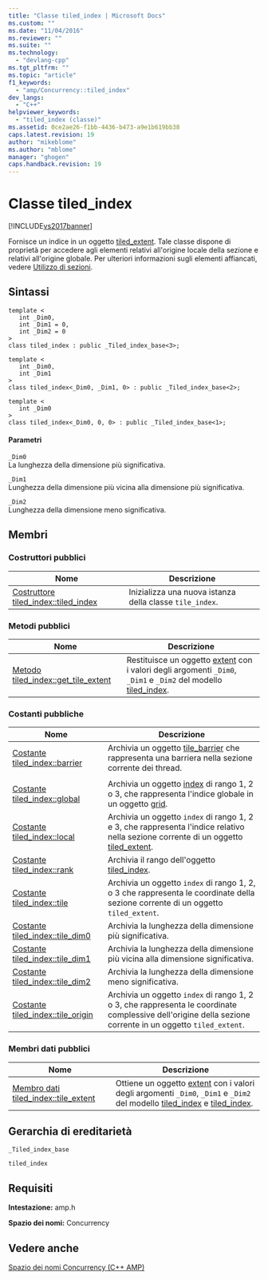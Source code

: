 ```yaml
---
title: "Classe tiled_index | Microsoft Docs"
ms.custom: ""
ms.date: "11/04/2016"
ms.reviewer: ""
ms.suite: ""
ms.technology: 
  - "devlang-cpp"
ms.tgt_pltfrm: ""
ms.topic: "article"
f1_keywords: 
  - "amp/Concurrency::tiled_index"
dev_langs: 
  - "C++"
helpviewer_keywords: 
  - "tiled_index (classe)"
ms.assetid: 0ce2ae26-f1bb-4436-b473-a9e1b619bb38
caps.latest.revision: 19
author: "mikeblome"
ms.author: "mblome"
manager: "ghogen"
caps.handback.revision: 19
---
```

# Classe tiled_index
[!INCLUDE[vs2017banner](../../../assembler/inline/includes/vs2017banner.md)]

Fornisce un indice in un oggetto [tiled\_extent](../../../parallel/amp/reference/tiled-extent-class.md).  Tale classe dispone di proprietà per accedere agli elementi relativi all'origine locale della sezione e relativi all'origine globale.  Per ulteriori informazioni sugli elementi affiancati, vedere [Utilizzo di sezioni](../../../parallel/amp/using-tiles.md).  
  
## Sintassi  
  
```  
template <  
   int _Dim0,  
   int _Dim1 = 0,  
   int _Dim2 = 0  
>  
class tiled_index : public _Tiled_index_base<3>;  
  
template <  
   int _Dim0,  
   int _Dim1  
>  
class tiled_index<_Dim0, _Dim1, 0> : public _Tiled_index_base<2>;  
  
template <  
   int _Dim0  
>  
class tiled_index<_Dim0, 0, 0> : public _Tiled_index_base<1>;  
```  
  
#### Parametri  
 `_Dim0`  
 La lunghezza della dimensione più significativa.  
  
 `_Dim1`  
 Lunghezza della dimensione più vicina alla dimensione più significativa.  
  
 `_Dim2`  
 Lunghezza della dimensione meno significativa.  
  
## Membri  
  
### Costruttori pubblici  
  
|Nome|Descrizione|  
|----------|-----------------|  
|[Costruttore tiled\_index::tiled\_index](../Topic/tiled_index::tiled_index%20Constructor.md)|Inizializza una nuova istanza della classe `tile_index`.|  
  
### Metodi pubblici  
  
|Nome|Descrizione|  
|----------|-----------------|  
|[Metodo tiled\_index::get\_tile\_extent](../Topic/tiled_index::get_tile_extent%20Method.md)|Restituisce un oggetto [extent](../../../parallel/amp/reference/extent-class-cpp-amp.md) con i valori degli argomenti `_Dim0`, `_Dim1` e `_Dim2` del modello [tiled\_index](../../../parallel/amp/reference/tiled-index-class.md).|  
  
### Costanti pubbliche  
  
|Nome|Descrizione|  
|----------|-----------------|  
|[Costante tiled\_index::barrier](../Topic/tiled_index::barrier%20Constant.md)|Archivia un oggetto [tile\_barrier](../../../parallel/amp/reference/tile-barrier-class.md) che rappresenta una barriera nella sezione corrente dei thread.|  
|||  
|[Costante tiled\_index::global](../Topic/tiled_index::global%20Constant.md)|Archivia un oggetto [index](../../../parallel/amp/reference/index-class.md) di rango 1, 2 o 3, che rappresenta l'indice globale in un oggetto [grid](http://msdn.microsoft.com/it-it/f7d1b6a6-586c-4345-b09a-bfc26c492cb0).|  
|[Costante tiled\_index::local](../Topic/tiled_index::local%20Constant.md)|Archivia un oggetto `index` di rango 1, 2 e 3, che rappresenta l'indice relativo nella sezione corrente di un oggetto [tiled\_extent](../../../parallel/amp/reference/tiled-extent-class.md).|  
|[Costante tiled\_index::rank](../Topic/tiled_index::rank%20Constant.md)|Archivia il rango dell'oggetto [tiled\_index](../../../parallel/amp/reference/tiled-index-class.md).|  
|[Costante tiled\_index::tile](../Topic/tiled_index::tile%20Constant.md)|Archivia un oggetto `index` di rango 1, 2, o 3 che rappresenta le coordinate della sezione corrente di un oggetto `tiled_extent`.|  
|[Costante tiled\_index::tile\_dim0](../Topic/tiled_index::tile_dim0%20Constant.md)|Archivia la lunghezza della dimensione più significativa.|  
|[Costante tiled\_index::tile\_dim1](../Topic/tiled_index::tile_dim1%20Constant.md)|Archivia la lunghezza della dimensione più vicina alla dimensione significativa.|  
|[Costante tiled\_index::tile\_dim2](../Topic/tiled_index::tile_dim2%20Constant.md)|Archivia la lunghezza della dimensione meno significativa.|  
|[Costante tiled\_index::tile\_origin](../Topic/tiled_index::tile_origin%20Constant.md)|Archivia un oggetto `index` di rango 1, 2 o 3, che rappresenta le coordinate complessive dell'origine della sezione corrente in un oggetto `tiled_extent`.|  
  
### Membri dati pubblici  
  
|Nome|Descrizione|  
|----------|-----------------|  
|[Membro dati tiled\_index::tile\_extent](../Topic/tiled_index::tile_extent%20Data%20Member.md)|Ottiene un oggetto [extent](../../../parallel/amp/reference/extent-class-cpp-amp.md) con i valori degli argomenti `_Dim0`, `_Dim1` e `_Dim2` del modello [tiled\_index](../../../parallel/amp/reference/tiled-index-class.md) e [tiled\_index](../../../parallel/amp/reference/tiled-index-class.md).|  
  
## Gerarchia di ereditarietà  
 `_Tiled_index_base`  
  
 `tiled_index`  
  
## Requisiti  
 **Intestazione:** amp.h  
  
 **Spazio dei nomi:** Concurrency  
  
## Vedere anche  
 [Spazio dei nomi Concurrency \(C\+\+ AMP\)](../../../parallel/amp/reference/concurrency-namespace-cpp-amp.md)